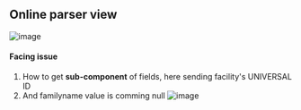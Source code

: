 ## Online parser view
![image](https://user-images.githubusercontent.com/47970328/192078420-bc2e3bb8-ea64-437a-88c8-1d7307b6f741.png)

#### Facing issue
1. How to get <b>sub-component</b> of fields, here sending facility's UNIVERSAL ID
2. And familyname value is comming null
  ![image](https://user-images.githubusercontent.com/47970328/192078597-3e6ed74a-6c61-4e19-8fb8-67fd1e31a896.png)

